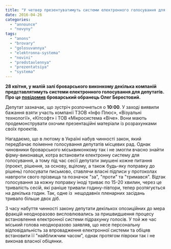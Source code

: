 ```yaml
---
title: "У четвер презентуватимуть системи електронного голосування для Броварської міськради"
date: 2016-04-26
categories: 
  - "announce"
  - "novyny"
tags: 
  - "anons"
  - "brovary"
  - "golosuvannya"
  - "elektronna-systema"
  - "novini"
  - "predstavlennya"
  - "prezentatsiya"
  - "systema"
---
```


**28 квітня, у малій залі броварського виконкому декілька компаній представлятимуть системи електронного голосування для депутатів. Про це [повідомив](https://www.facebook.com/groups/brovary/permalink/1249023308460966/?hc_location=ufi) броварський обранець Олег Берестовий.**

Депутат зазначає, що зустріч розпочнеться о **10:00**. У заході виявили бажання взяти участь компанії ТЗОВ «Інфо Плюс», «Візуальні технології», «Кітсофт» і ТОВ «Мікросистема «Віче». Вони мають продемонструвати охочим презентаційні матеріали із розрахунками своїх проектів.

Нагадаємо, що в лютому в Україні набув чинності закон, який передбачає поіменне голосування депутатів місцевих рад. Однак чиновники броварського міськвиконкому так і не змогли вчасно знайти фірму-виконавця, котра встановити електронну систему для голосування, а тому під час сесії депутати змушені кожне питання (проект, рішення, за основу, вцілому, а також будь-яку поправку до рішень) голосувати письмово, ставлячи власні підписи у протоколах навпроти свого прізвища та позначок "за", "проти" та "тримався". Відтак голосування за кожну поправку іноді триває по 15-20 хвилин, через це тривалість сесій, які раніше тривали годину-півтори, тепер розтягується на декілька годин. Так, одне із  нещодавніх пленарних засідань тривало більше двох діб.

З часу набуття чинності закону депутати декількох опозиційних до мера фракцій неодноразово висловлювались за пришвидшення процесу встановлення електронної системи підрахунку голосів. У той же час міський голова неодноразово заявляв, що несе персональну відповідальність за впровадження електронної системи та обіцяв встановити її "найближчим часом", однак протягом півроки так і не виконав власної обіцянки.
